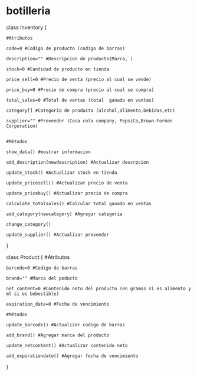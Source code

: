 # botilleria

class Inventory
{
    
    #Atributos

    code=0 #Codigo de producto (codigo de barras)
    
    description="" #Descripcion de producto(Marca, )
    
    stock=0 #Cantidad de producto en tienda
    
    price_sell=0 #Precio de venta (precio al cual se vende)
    
    price_buy=0 #Precio de compra (precio al cual se compra)
    
    total_sales=0 #Total de ventas (total  ganado en ventas)
    
    category[] #Categoria de producto (alcohol,alimento,bebidas,etc)
    
    supplier="" #Proveedor (Coca cola company, PepsiCo,Brown-Forman Corporation)


    #Métodos

    show_data() #mostrar informacion
    
    add_description(newdescription) #Actualizar descrpcion
    
    update_stock() #Actualizar stock en tienda
    
    update_pricesell() #Actualizar precio de venta
    
    update_pricebuy() #Actualizar precio de compra
    
    calculate_totalsales() #Calcular total ganado en ventas
    
    add_category(newcategory) #Agregar categoria
    
    change_category()
    
    update_supplier() #Actualizar proveedor

}


class Product
{
    #Atributos
    
    barcode=0 #Codigo de barras
    
    brand="" #Marca del poducto
    
    net_content=0 #Contenido neto del producto (en gramos si es alimento y ml si es bebestible)
    
    expiration_date=0 #Fecha de vencimiento
    
    #Métodos

    update_barcode() #Actualizar codigo de barras
    
    add_brand() #Agregar marca del producto
    
    update_netcontent() #Actualizar contenido neto 
    
    add_expirationdate() #Agregar fecha de vencimiento 
    

}
